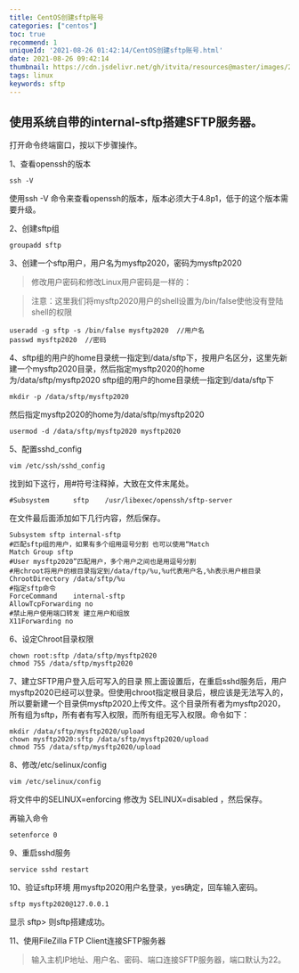 ```yaml
---
title: CentOS创建sftp账号
categories: ["centos"]
toc: true
recommend: 1
uniqueId: '2021-08-26 01:42:14/CentOS创建sftp账号.html'
date: 2021-08-26 09:42:14
thumbnail: https://cdn.jsdelivr.net/gh/itvita/resources@master/images/20210826094338.jpeg
tags: linux
keywords: sftp
---
```


## 使用系统自带的internal-sftp搭建SFTP服务器。

打开命令终端窗口，按以下步骤操作。

1、查看openssh的版本

    ssh -V 
使用ssh -V 命令来查看openssh的版本，版本必须大于4.8p1，低于的这个版本需要升级。

2、创建sftp组

    groupadd sftp

 3、创建一个sftp用户，用户名为mysftp2020，密码为mysftp2020

> 修改用户密码和修改Linux用户密码是一样的：

> 注意：这里我们将mysftp2020用户的shell设置为/bin/false使他没有登陆shell的权限

    useradd -g sftp -s /bin/false mysftp2020  //用户名
    passwd mysftp2020  //密码

4、sftp组的用户的home目录统一指定到/data/sftp下，按用户名区分，这里先新建一个mysftp2020目录，然后指定mysftp2020的home为/data/sftp/mysftp2020
sftp组的用户的home目录统一指定到/data/sftp下

    mkdir -p /data/sftp/mysftp2020
然后指定mysftp2020的home为/data/sftp/mysftp2020

`usermod -d /data/sftp/mysftp2020 mysftp2020`

5、配置sshd_config

    vim /etc/ssh/sshd_config

找到如下这行，用#符号注释掉，大致在文件末尾处。

    #Subsystem      sftp    /usr/libexec/openssh/sftp-server  

在文件最后面添加如下几行内容，然后保存。

    Subsystem sftp internal-sftp  
    #匹配sftp组的用户，如果有多个组用逗号分割 也可以使用“Match
    Match Group sftp  
    #User mysftp2020”匹配用户，多个用户之间也是用逗号分割
    #用chroot将用户的根目录指定到/data/ftp/%u,%u代表用户名,%h表示用户根目录
    ChrootDirectory /data/sftp/%u  
    #指定sftp命令
    ForceCommand    internal-sftp  
    AllowTcpForwarding no
    #禁止用户使用端口转发 建立用户和组放
    X11Forwarding no

6、设定Chroot目录权限
    

    chown root:sftp /data/sftp/mysftp2020
    chmod 755 /data/sftp/mysftp2020

7、建立SFTP用户登入后可写入的目录
照上面设置后，在重启sshd服务后，用户mysftp2020已经可以登录。但使用chroot指定根目录后，根应该是无法写入的，所以要新建一个目录供mysftp2020上传文件。这个目录所有者为mysftp2020，所有组为sftp，所有者有写入权限，而所有组无写入权限。命令如下：

    mkdir /data/sftp/mysftp2020/upload
    chown mysftp2020:sftp /data/sftp/mysftp2020/upload
    chmod 755 /data/sftp/mysftp2020/upload

8、修改/etc/selinux/config

    vim /etc/selinux/config
将文件中的SELINUX=enforcing 修改为 SELINUX=disabled ，然后保存。

再输入命令

    setenforce 0

9、重启sshd服务

    service sshd restart

10、验证sftp环境
用mysftp2020用户名登录，yes确定，回车输入密码。

    sftp mysftp2020@127.0.0.1
显示 sftp> 则sftp搭建成功。

11、使用FileZilla FTP Client连接SFTP服务器

> 输入主机IP地址、用户名、密码、端口连接SFTP服务器，端口默认为22。